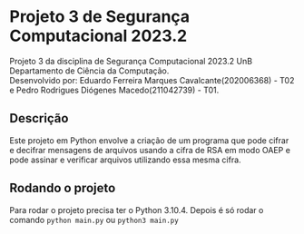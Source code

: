 # Projeto 3 de Segurança Computacional 2023.2

Projeto 3 da disciplina de Segurança Computacional 2023.2 UnB \
Departamento de Ciência da Computação. \
Desenvolvido por: Eduardo Ferreira Marques Cavalcante(202006368) - T02 e Pedro Rodrigues Diógenes Macedo(211042739) - T01.

## Descrição

Este projeto em Python envolve a criação de um programa que pode cifrar e decifrar mensagens de arquivos usando a cifra de RSA em modo OAEP e pode assinar e verificar arquivos utilizando essa mesma cifra.

## Rodando o projeto

Para rodar o projeto precisa ter o Python 3.10.4. Depois é só rodar o comando `python main.py` ou `python3 main.py`
 
